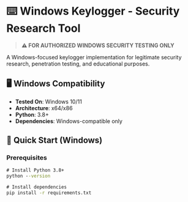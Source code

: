 # ⌨️ Windows Keylogger - Security Research Tool

> **⚠️ FOR AUTHORIZED WINDOWS SECURITY TESTING ONLY**

A Windows-focused keylogger implementation for legitimate security research, penetration testing, and educational purposes.

## 🖥️ Windows Compatibility

- **Tested On**: Windows 10/11
- **Architecture**: x64/x86
- **Python**: 3.8+
- **Dependencies**: Windows-compatible only

## 🚀 Quick Start (Windows)

### Prerequisites
```cmd
# Install Python 3.8+
python --version

# Install dependencies
pip install -r requirements.txt
